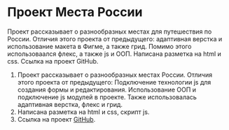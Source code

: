 # Проект Места России

Проект рассказывает о разнообразных местах для путешествия по России. Отличия этого проекта от предыдущего: адаптивная верстка и использование макета в Фигме, а также грид. Помимо этого использоваался флекс, а также js и ООП.
Написана разметка на html и css.
Ссылка на проект GitHub.


1. Проект рассказывает о разнообразных местах России. Отличия этого проекта от предыдущего: Подключение технологии js для создания формы и редактирования. Использование ООП и подключение js модулей в проекте. Также использовалась адаптивная верстка, флекс и грид.
2. Написана разметка на html и css, скрипт js.  
3. Ссылка на проект [GitHub](https://lekh4.github.io/mesto/).